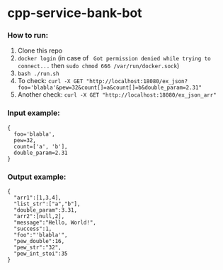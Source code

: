 # cpp-service-bank-bot

### How to run: 
1. Clone this repo
2. `docker login` (in case of ` Got permission denied while trying to connect...` then `sudo chmod 666 /var/run/docker.sock`)
3. `bash ./run.sh`
5. To check: `curl -X GET "http://localhost:18080/ex_json?foo='blabla'&pew=32&count[]=a&count[]=b&double_param=2.31"`
6. Another check: `curl -X GET "http://localhost:18080/ex_json_arr"`

### Input example:
```
{
  foo='blabla',
  pew=32,
  count=['a', 'b'],
  double_param=2.31
}
```

### Output example:

```
{
  "arr1":[1,3,4],
  "list_str":["a","b"],
  "double_param":3.31,
  "arr2":[null,2],
  "message":"Hello, World!",
  "success":1,
  "foo":"'blabla'",
  "pew_double":16,
  "pew_str":"32",
  "pew_int_stoi":35
}
```
